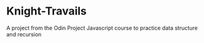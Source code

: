 # Knight-Travails
A project from the Odin Project Javascript course to practice data structure and recursion
